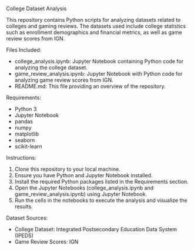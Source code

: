 College Dataset Analysis

This repository contains Python scripts for analyzing datasets related to colleges and gaming reviews. The datasets used include college statistics such as enrollment demographics and financial metrics, as well as game review scores from IGN.

Files Included:

- college_analysis.ipynb: Jupyter Notebook containing Python code for analyzing the college dataset.
- game_review_analysis.ipynb: Jupyter Notebook with Python code for analyzing game review scores from IGN.
- README.md: This file providing an overview of the repository.

Requirements:

- Python 3
- Jupyter Notebook
- pandas
- numpy
- matplotlib
- seaborn
- scikit-learn

Instructions:

1. Clone this repository to your local machine.
2. Ensure you have Python and Jupyter Notebook installed.
3. Install the required Python packages listed in the Requirements section.
4. Open the Jupyter Notebooks (college_analysis.ipynb and game_review_analysis.ipynb) using Jupyter Notebook.
5. Run the cells in the notebooks to execute the analysis and visualize the results.

Dataset Sources:

- College Dataset: Integrated Postsecondary Education Data System (IPEDS)
- Game Review Scores: IGN
